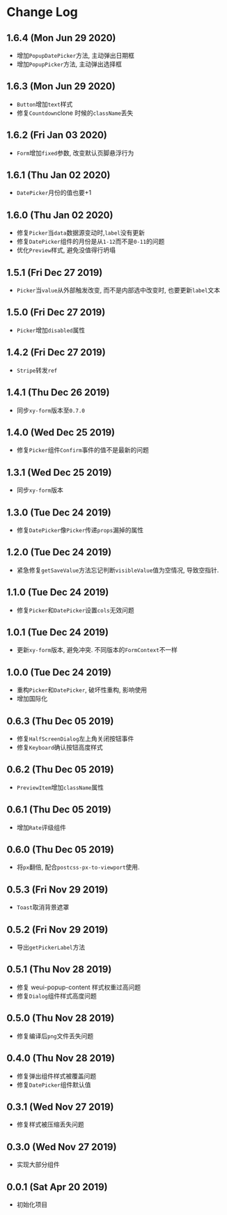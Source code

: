 # Change Log

## 1.6.4 (Mon Jun 29 2020)

-   增加`PopupDatePicker`方法, 主动弹出日期框
-   增加`PopupPicker`方法, 主动弹出选择框

## 1.6.3 (Mon Jun 29 2020)

-   `Button`增加`text`样式
-   修复`Countdown`clone 时候的`className`丢失

## 1.6.2 (Fri Jan 03 2020)

-   `Form`增加`fixed`参数, 改变默认页脚悬浮行为

## 1.6.1 (Thu Jan 02 2020)

-   `DatePicker`月份的值也要+1

## 1.6.0 (Thu Jan 02 2020)

-   修复`Picker`当`data`数据源变动时,`label`没有更新
-   修复`DatePicker`组件的月份是从`1-12`而不是`0-11`的问题
-   优化`Preview`样式, 避免没值得行坍塌

## 1.5.1 (Fri Dec 27 2019)

-   `Picker`当`value`从外部触发改变, 而不是内部选中改变时, 也要更新`label`文本

## 1.5.0 (Fri Dec 27 2019)

-   `Picker`增加`disabled`属性

## 1.4.2 (Fri Dec 27 2019)

-   `Stripe`转发`ref`

## 1.4.1 (Thu Dec 26 2019)

-   同步`xy-form`版本至`0.7.0`

## 1.4.0 (Wed Dec 25 2019)

-   修复`Picker`组件`Confirm`事件的值不是最新的问题

## 1.3.1 (Wed Dec 25 2019)

-   同步`xy-form`版本

## 1.3.0 (Tue Dec 24 2019)

-   修复`DatePicker`像`Picker`传递`props`漏掉的属性

## 1.2.0 (Tue Dec 24 2019)

-   紧急修复`getSaveValue`方法忘记判断`visibleValue`值为空情况, 导致空指针.

## 1.1.0 (Tue Dec 24 2019)

-   修复`Picker`和`DatePicker`设置`cols`无效问题

## 1.0.1 (Tue Dec 24 2019)

-   更新`xy-form`版本, 避免冲突. 不同版本的`FormContext`不一样

## 1.0.0 (Tue Dec 24 2019)

-   重构`Picker`和`DatePicker`, 破坏性重构, 影响使用
-   增加国际化

## 0.6.3 (Thu Dec 05 2019)

-   修复`HalfScreenDialog`左上角关闭按钮事件
-   修复`Keyboard`确认按钮高度样式

## 0.6.2 (Thu Dec 05 2019)

-   `PreviewItem`增加`className`属性

## 0.6.1 (Thu Dec 05 2019)

-   增加`Rate`评级组件

## 0.6.0 (Thu Dec 05 2019)

-   将`px`翻倍, 配合`postcss-px-to-viewport`使用.

## 0.5.3 (Fri Nov 29 2019)

-   `Toast`取消背景遮罩

## 0.5.2 (Fri Nov 29 2019)

-   导出`getPickerLabel`方法

## 0.5.1 (Thu Nov 28 2019)

-   修复 weui-popup-content 样式权重过高问题
-   修复`Dialog`组件样式高度问题

## 0.5.0 (Thu Nov 28 2019)

-   修复编译后`png`文件丢失问题

## 0.4.0 (Thu Nov 28 2019)

-   修复弹出组件样式被覆盖问题
-   修复`DatePicker`组件默认值

## 0.3.1 (Wed Nov 27 2019)

-   修复样式被压缩丢失问题

## 0.3.0 (Wed Nov 27 2019)

-   实现大部分组件

## 0.0.1 (Sat Apr 20 2019)

-   初始化项目

